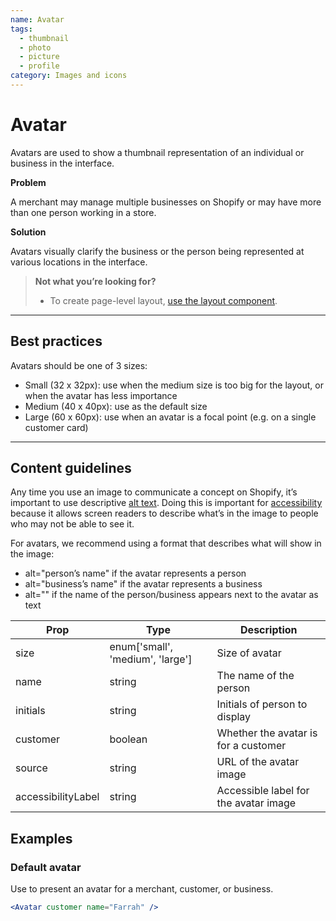 ```yaml
---
name: Avatar
tags:
  - thumbnail
  - photo
  - picture
  - profile
category: Images and icons
---
```


# Avatar

Avatars are used to show a thumbnail representation of an individual or
business in the interface.

**Problem**

A merchant may manage multiple businesses on Shopify or may have more than one
person working in a store.

**Solution**

Avatars visually clarify the business or the person being represented at
various locations in the interface.

> **Not what you’re looking for?**
>* To create page-level layout, [use the layout component](/components/structure/layout).

---

## Best practices

Avatars should be one of 3 sizes:

* Small (32 x 32px): use when the medium size is too big for the layout, or when the avatar has less importance
* Medium (40 x 40px): use as the default size
* Large (60 x 60px): use when an avatar is a focal point (e.g. on a single customer card)

---

## Content guidelines

Any time you use an image to communicate a concept on Shopify, it’s important to use descriptive [alt text](/content/alternative-text). Doing this is important for [accessibility](/principles/accessibility) because it allows screen readers to describe what’s in the image to people who may not be able to see it.

For avatars, we recommend using a format that describes what will show in the
image:

* alt="person’s name" if the avatar represents a person
* alt="business’s name" if the avatar represents a business
* alt="" if the name of the person/business appears next to the avatar as text

| Prop | Type | Description |
| ---- | ---- | ----------- |
| size | enum['small', 'medium', 'large'] | Size of avatar |
| name | string | The name of the person |
| initials | string | Initials of person to display |
| customer | boolean | Whether the avatar is for a customer |
| source | string | URL of the avatar image |
| accessibilityLabel | string | Accessible label for the avatar image |

## Examples

### Default avatar

Use to present an avatar for a merchant, customer, or business.

```jsx
<Avatar customer name="Farrah" />
```
